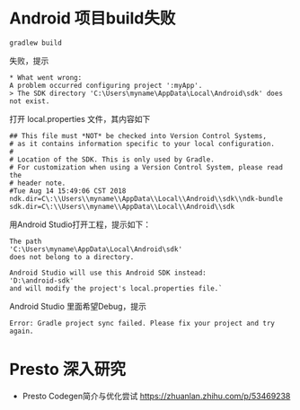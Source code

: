 # Android 项目build失败
```shell
gradlew build
```
失败，提示
```text
* What went wrong:
A problem occurred configuring project ':myApp'.
> The SDK directory 'C:\Users\myname\AppData\Local\Android\sdk' does not exist.
```

打开 local.properties 文件，其内容如下
```properties
## This file must *NOT* be checked into Version Control Systems,
# as it contains information specific to your local configuration.
#
# Location of the SDK. This is only used by Gradle.
# For customization when using a Version Control System, please read the
# header note.
#Tue Aug 14 15:49:06 CST 2018
ndk.dir=C\:\\Users\\myname\\AppData\\Local\\Android\\sdk\\ndk-bundle
sdk.dir=C\:\\Users\\myname\\AppData\\Local\\Android\\sdk
```

用Android Studio打开工程，提示如下：
```text
The path
'C:\Users\myname\AppData\Local\Android\sdk'
does not belong to a directory.

Android Studio will use this Android SDK instead:
'D:\android-sdk'
and will modify the project's local.properties file.`
```

Android Studio 里面希望Debug，提示
```text
Error: Gradle project sync failed. Please fix your project and try again.
```

# Presto 深入研究
* Presto Codegen简介与优化尝试 https://zhuanlan.zhihu.com/p/53469238
